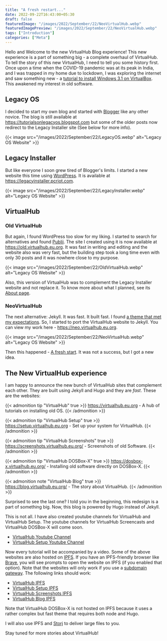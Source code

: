 ```yaml
---
title: "A fresh restart..."
date: 2022-09-22T16:43:00+05:30
draft: false
featuredImage: "/images/2022/September/22/NeoVirtualHub.webp"
featuredImagePreview: "/images/2022/September/22/NeoVirtualHub.webp"
tags: ["Introduction"]
categories: ["Meta"]
---
```


Hello and Welcome to the new VirtualHub Blog experience! This new experience is a part of something big - a complete overhaul of VirtualHub. To tell the story of this new VirtualHub, I need to tell you some history first. Once upon a time when the COVID-19 pandemic was at its peak in India, and I was trapped in my home due to lockdown, I was exploring the internet and saw something new - a [tutorial to install Windows 3.1 on VirtualBox](https://socket3.wordpress.com/2016/08/25/install-configure-ms-dos-6-22-and-windows-3-1-using-oracle-virtualbox/). This awakened my interest in old software.

## Legacy OS

I decided to start my own blog and started with [Blogger](https://www.blogger.com/) like any other novice. The blog is still available at <https://tutorialsonlegacyos.blogspot.com> but some of the older posts now redirect to the Legacy Installer site (See below for more info).

{{< image src="/images/2022/September/22/LegacyOS.webp" alt="Legacy OS Website" >}}

## Legacy Installer

But like everyone I soon grew tired of Blogger's limits. I started a new website this time using [WordPress](https://wordpress.org). It is available at <https://legacyinstaller.pcriot.com>.

{{< image src="/images/2022/September/22/LegacyInstaller.webp" alt="Legacy OS Website" >}}

## VirtualHub

### Old VirtualHub

But again, I found WordPress too slow for my liking. I started to search for alternatives and found [Publii](https://getpublii.com). The site I created using it is now available at <https://old.virtualhub.eu.org>. It was fast in writing and editing and the website also was very fast, but the building step took a long time even with only 30 posts and it was nowhere close to my purpose.

{{< image src="/images/2022/September/22/OldVirtualHub.webp" alt="Legacy OS Website" >}}

Also, this version of VirtualHub was to complement the Legacy Installer website and not replace it. To know more about what I planned, see its [About page](https://old.virtualhub.eu.org/about-virtualhub/).

### NeoVirtualHub

The next alternative: Jekyll. It was fast. It built fast. I found [a theme that met my expectations](/i-don-t-like-this-theme/). So, I started to port the VirtualHub website to Jekyll. You can view my work here - <https://neo.virtualhub.eu.org>.

{{< image src="/images/2022/September/22/NeoVirtualHub.webp" alt="Legacy OS Website" >}}

Then this happened - [A fresh start](/a-fresh-start/). It was not a success, but I got a new idea.

## The New VirtualHub experience

I am happy to announce the new bunch of VirtualHub sites that complement each other. They are built using Jekyll and Hugo and they are *fast*. These are the websites:

{{< admonition tip "VirtualHub" true >}}
<https://virtualhub.eu.org> - A hub of tutorials on installing old OS.
{{< /admonition >}}

{{< admonition tip "VirtualHub Setup" true >}}
<https://setup.virtualhub.eu.org> - Set up your system for VirtualHub.
{{< /admonition >}}

{{< admonition tip "VirtualHub Screenshots" true >}}
<https://screenshots.virtualhub.eu.org/> - Screenshots of old Software.
{{< /admonition >}}

{{< admonition tip "VirtualHub DOSBox-X" true >}}
<https://dosbox-x.virtualhub.eu.org/> - Installing old software directly on DOSBox-X.
{{< /admonition >}}

{{< admonition note "VirtualHub Blog" true >}}
<https://blog.virtualhub.eu.org/> - The story about VirtualHub.
{{< /admonition >}}

Surprised to see the last one? I told you in the beginning, this redesign is a part of something big. Now, this blog is powered by Hugo instead of Jekyll.

This is not all. I have also created youtube channels for VirtualHub and VirtualHub Setup. The youtube channels for VirtualHub Screencasts and VirtualHub DOSBox-X will come soon.

- [VirtualHub Youtube Channel](https://www.youtube.com/channel/UCdQnyQjbDaU2iKYqjZ10jDw)
- [VirtualHub Setup Youtube Channel](https://www.youtube.com/channel/UCom2ln9Fh2OaH65o6tAVvRw)

Now every tutorial will be accompanied by a video. Some of the above websites are also hosted on [IPFS](https://ipfs.tech). If you have an IPFS-friendly browser like [Brave](https://brave.com/), you will see prompts to open the website on IPFS (if you enabled that option). Note that the websites will only work if you use a [subdomain gateway](https://docs.ipfs.tech/how-to/address-ipfs-on-web/#subdomain-gateway). The following links should work:

- [VirtualHub IPFS](https://www-virtualhub-eu-org.ipns.dweb.link/)
- [VirtualHub Setup IPFS](https://setup-virtualhub-eu-org.ipns.dweb.link/)
- [VirtualHub Screenshots IPFS](https://screenshots-virtualhub-eu-org.ipns.dweb.link/)
- [VirtualHub Blog IPFS](https://blog-virtualhub-eu-org.ipns.dweb.link/)

Note that VirtualHub DOSBox-X is not hosted on IPFS because it uses a rather complex but fast theme that requires both node and Hugo.

I will also use IPFS and [Storj](https://www.storj.io/) to deliver large files to you.

Stay tuned for more stories about VirtualHub!